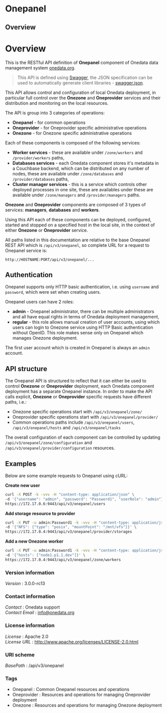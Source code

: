 # Onepanel


<a name="overview"></a>
## Overview
# Overview

This is the RESTful API definition of **Onepanel** component of Onedata data
management system [onedata.org](http://www.onedata.org).

> This API is defined using [Swagger](http://swagger.io/), the JSON
specification can be used to automatically generate client libraries -
  [swagger.json](../../../swagger/onepanel/swagger.json).

This API allows control and configuration of local Onedata deployment, in
particular full control over the **Onezone** and **Oneprovider** services and
their distribution and monitoring on the local resources.

The API is group into 3 categories of operations:
  * **Onepanel** - for common operations
  * **Oneprovider** - for Oneprovider specific administrative operations
  * **Onezone** - for Onezone specific administrative operations

Each of these components is composed of the following services:
  * **Worker services** - these are available under `/zone/workers` and
    `/provider/workers` paths,
  * **Databases services** - each Onedata component stores it's metadata in a
    Couchbase backend, which can be distributed on any number of nodes, these
    are available under `/zone/databases` and `/provider/databases` paths,
  * **Cluster manager services** - this is a service which controls other
    deployed processes in one site, these are availables under these are
    available under `/zone/managers` and `/provider/managers` paths.

**Onezone** and **Oneprovider** components are composed of 3 types of
services: **managers**, **databases** and **workers**.

Using this API each of these components can be deployed, configured,
started and stopped on a specified host in the local site, in the context
of either **Onezone** or **Oneprovider** service.

All paths listed in this documentation are relative to the base Onepanel
REST API which is `/api/v3/onepanel`, so complete URL for a request to
Onepanel service is:

```
http://HOSTNAME:PORT/api/v3/onepanel/...
```

## Authentication

Onepanel supports only HTTP basic authentication, i.e. using `username` and
`password`, which were set when creating users.

Onepanel users can have 2 roles:
  * **admin** - Onepanel administrator, there can be multiple administrators
    and all have equal rights in terms of Onedata deployment management,
  * **regular** - this role allows manual creation of user accounts, using
    which users can login to Onezone service using HTTP Basic authentication
    without OpenID. This role makes sense only on Onepanel which manages
    Onezone deployment.

The first user account which is created in Onepanel is always an `admin`
account.

## API structure

The Onepanel API is structured to reflect that it can either be used to
control **Onezone** or **Oneprovider** deployment, each Onedata component
deployment has a separate Onepanel instance. In order to make the API calls
explicit, **Onezone** or **Oneprovider** specific requests have different
paths, i.e.:
  * Onezone specific operations start with `/api/v3/onepanel/zone/`
  * Oneprovider specific operations start with `/api/v3/onepanel/provider/`
  * Common operations paths include `/api/v3/onepanel/users`,
    `/api/v3/onepanel/hosts` and `/api/v3/onepanel/tasks`

The overall configuration of each component can be controlled by updating
`/api/v3/onepanel/zone/configuration` and
`/api/v3/onepanel/provider/configuration` resources.

## Examples

Below are some example requests to Onepanel using cURL:

**Create new user**
```bash
curl -X POST -k -vvv -H "content-type: application/json" \
-d '{"username": "admin", "password": "Password1", "userRole": "admin"}' \
https://172.17.0.6:9443/api/v3/onepanel/users
```

**Add storage resource to provider**
```bash
curl -X PUT -u admin:Password1 -k -vvv -H "content-type: application/json" \
-d '{"NFS": {"type": "posix", "mountPoint": "/mnt/vfs"}}' \
https://172.17.0.4:9443/api/v3/onepanel/provider/storages
```

**Add a new Onezone worker**
```bash
curl -X PUT -u admin:Password1 -k -vvv -H "content-type: application/json" \
-d '{"hosts": ["node1.p1.1.dev"]}' \
https://172.17.0.4:9443/api/v3/onepanel/zone/workers
```


### Version information
*Version* : 3.0.0-rc13


### Contact information
*Contact* : Onedata support  
*Contact Email* : info@onedata.org


### License information
*License* : Apache 2.0  
*License URL* : http://www.apache.org/licenses/LICENSE-2.0.html


### URI scheme
*BasePath* : /api/v3/onepanel


### Tags

* Onepanel : Common Onepanel resources and operations
* Oneprovider : Resources and operations for managing Oneprovider deployment
* Onezone : Resources and operations for managing Onezone deployment



